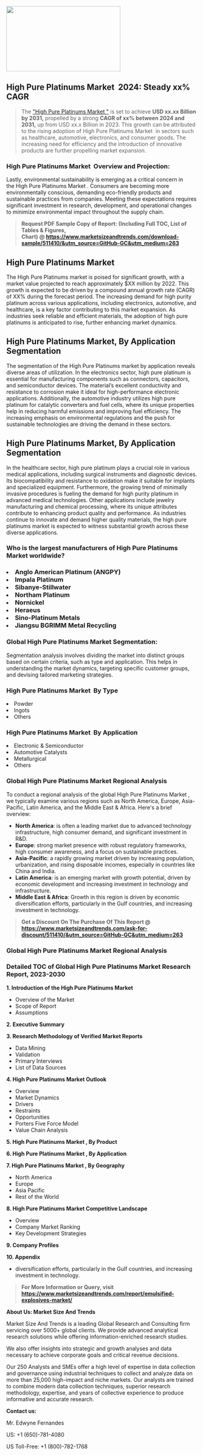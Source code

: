 <p><img class="alignnone size-medium wp-image-20088" src="https://ffe5etoiles.com/wp-content/uploads/2024/12/MST1-300x171.png" alt="" width="300" height="171" /></p><h2 id="ember46" class="ember-view reader-text-block__heading-2">High Pure Platinums Market &nbsp;2024: Steady&nbsp;xx% CAGR</h2><blockquote id="ember47" class="ember-view reader-text-block__blockquote">The&nbsp;<a class="app-aware-link " href="https://www.marketsizeandtrends.com/download-sample/511410/&utm_source=GitHub-GC&utm_medium=263" target="_blank" data-test-app-aware-link="">"High Pure Platinums Market "</a>&nbsp;is set to achieve&nbsp;<strong>USD&nbsp;xx.xx&nbsp;Billion by 2031,</strong>&nbsp;propelled by a strong&nbsp;<strong>CAGR of&nbsp;xx% between 2024 and 2031,</strong>&nbsp;up from USD xx.x Billion in 2023. This growth can be attributed to the rising adoption of&nbsp;High Pure Platinums Market &nbsp;in sectors such as healthcare, automotive, electronics, and consumer goods. The increasing need for efficiency and the introduction of innovative products are further propelling market expansion.</blockquote><h3 id="ember48" class="ember-view reader-text-block__heading-3">High Pure Platinums Market &nbsp;Overview and Projection:</h3><p id="ember49" class="ember-view reader-text-block__paragraph">Lastly, environmental sustainability is emerging as a critical concern in the&nbsp;High Pure Platinums Market . Consumers are becoming more environmentally conscious, demanding eco-friendly products and sustainable practices from companies. Meeting these expectations requires significant investment in research, development, and operational changes to minimize environmental impact throughout the supply chain.</p><blockquote id="ember50" class="ember-view reader-text-block__blockquote"><strong>Request PDF Sample Copy of Report: (Including Full TOC, List of Tables &amp; Figures, Chart)&nbsp;@&nbsp;<strong><a href="https://www.marketsizeandtrends.com/download-sample/511410/&utm_source=GitHub-GC&utm_medium=263" target="_blank">https://www.marketsizeandtrends.com/download-sample/511410/&utm_source=GitHub-GC&utm_medium=263</a></strong></strong></blockquote><h3 class=""> <h2>High Pure Platinums Market</h2><p>The High Pure Platinums market is poised for significant growth, with a market value projected to reach approximately $XX million by 2022. This growth is expected to be driven by a compound annual growth rate (CAGR) of XX% during the forecast period. The increasing demand for high purity platinum across various applications, including electronics, automotive, and healthcare, is a key factor contributing to this market expansion. As industries seek reliable and efficient materials, the adoption of high pure platinums is anticipated to rise, further enhancing market dynamics.</p><h2>High Pure Platinums Market, By Application Segmentation</h2><p>The segmentation of the High Pure Platinums market by application reveals diverse areas of utilization. In the electronics sector, high pure platinum is essential for manufacturing components such as connectors, capacitors, and semiconductor devices. The material’s excellent conductivity and resistance to corrosion make it ideal for high-performance electronic applications. Additionally, the automotive industry utilizes high pure platinum for catalytic converters and fuel cells, where its unique properties help in reducing harmful emissions and improving fuel efficiency. The increasing emphasis on environmental regulations and the push for sustainable technologies are driving the demand in these sectors.</p><h2>High Pure Platinums Market, By Application Segmentation</h2><p>In the healthcare sector, high pure platinum plays a crucial role in various medical applications, including surgical instruments and diagnostic devices. Its biocompatibility and resistance to oxidation make it suitable for implants and specialized equipment. Furthermore, the growing trend of minimally invasive procedures is fueling the demand for high purity platinum in advanced medical technologies. Other applications include jewelry manufacturing and chemical processing, where its unique attributes contribute to enhancing product quality and performance. As industries continue to innovate and demand higher quality materials, the high pure platinums market is expected to witness substantial growth across these diverse applications.</p></h3><h3 id="" class="">Who is the largest manufacturers of&nbsp;High Pure Platinums Market worldwide?</h3><h3 class=""></Li><Li>Anglo American Platinum (ANGPY)</Li><Li> Impala Platinum</Li><Li> Sibanye-Stillwater</Li><Li> Northam Platinum</Li><Li> Nornickel</Li><Li> Heraeus</Li><Li> Sino-Platinum Metals</Li><Li> Jiangsu BGRIMM Metal Recycling</h3><h3 id="ember53" class="ember-view reader-text-block__heading-3">Global&nbsp;High Pure Platinums Market Segmentation:</h3><p id="ember54" class="ember-view reader-text-block__paragraph">Segmentation analysis involves dividing the market into distinct groups based on certain criteria, such as type and application. This helps in understanding the market dynamics, targeting specific customer groups, and devising tailored marketing strategies.</p><h3 id="" class="">High Pure Platinums Market &nbsp;By Type</h3><p></Li><Li>Powder</Li><Li> Ingots</Li><Li> Others</p><h3 id="" class="">High Pure Platinums Market &nbsp;By Application</h3><p class=""></Li><Li>Electronic & Semiconductor</Li><Li> Automotive Catalysts</Li><Li> Metallurgical</Li><Li> Others</p><h3 id="ember62" class="ember-view reader-text-block__heading-3">Global High Pure Platinums Market Regional Analysis</h3><p id="ember63" class="ember-view reader-text-block__paragraph">To conduct a regional analysis of the global High Pure Platinums Market , we typically examine various regions such as North America, Europe, Asia-Pacific, Latin America, and the Middle East &amp; Africa. Here's a brief overview:</p><ul><li><strong>North America</strong>: is often a leading market due to advanced technology infrastructure, high consumer demand, and significant investment in R&amp;D.</li><li><strong>Europe</strong>: strong market presence with robust regulatory frameworks, high consumer awareness, and a focus on sustainable practices.</li><li><strong>Asia-Pacific</strong>: a rapidly growing market driven by increasing population, urbanization, and rising disposable incomes, especially in countries like China and India.</li><li><strong>Latin America</strong>: is an emerging market with growth potential, driven by economic development and increasing investment in technology and infrastructure.</li><li><strong>Middle East &amp; Africa</strong>: Growth in this region is driven by economic diversification efforts, particularly in the Gulf countries, and increasing investment in technology.</li></ul><blockquote id="ember61" class="ember-view reader-text-block__blockquote"><strong>Get a Discount On The Purchase Of This Report @ <strong><a href="https://html-cleaner.com/" target="">https://www.marketsizeandtrends.com/ask-for-discount/511410/&utm_source=GitHub-GC&utm_medium=263</a></strong></strong></blockquote><h3 id="ember62" class="ember-view reader-text-block__heading-3">Global High Pure Platinums Market Regional Analysis</h3><h3 id="" class="">Detailed TOC of Global High Pure Platinums Market Research Report, 2023-2030</h3><p id="" class=""><strong>1. Introduction of the High Pure Platinums Market </strong></p><ul><li>Overview of the Market</li><li>Scope of Report</li><li>Assumptions</li></ul><p id="" class=""><strong>2. Executive Summary</strong></p><p id="" class=""><strong>3. Research Methodology of Verified Market Reports</strong></p><ul><li>Data Mining</li><li>Validation</li><li>Primary Interviews</li><li>List of Data Sources</li></ul><p id="" class=""><strong>4. High Pure Platinums Market Outlook</strong></p><ul><li>Overview</li><li>Market Dynamics</li><li>Drivers</li><li>Restraints</li><li>Opportunities</li><li>Porters Five Force Model</li><li>Value Chain Analysis</li></ul><p id="" class=""><strong>5. High Pure Platinums Market , By Product</strong></p><p id="" class=""><strong>6. High Pure Platinums Market , By Application</strong></p><p id="" class=""><strong>7. High Pure Platinums Market , By Geography</strong></p><ul><li>North America</li><li>Europe</li><li>Asia Pacific</li><li>Rest of the World</li></ul><p id="" class=""><strong>8. High Pure Platinums Market Competitive Landscape</strong></p><ul><li>Overview</li><li>Company Market Ranking</li><li>Key Development Strategies</li></ul><p id="" class=""><strong>9. Company Profiles</strong></p><p id="" class=""><strong>10. Appendix</strong></p><ul><li>diversification efforts, particularly in the Gulf countries, and increasing investment in technology.</li></ul><blockquote id="ember65" class="ember-view reader-text-block__blockquote"><strong>For More Information or Query, visit <strong><strong><a href="https://html-cleaner.com/" target="">https://www.marketsizeandtrends.com/report/emulsified-explosives-market/</a></strong></strong></strong></blockquote><p id="" class=""><strong>About Us: Market Size And Trends</strong></p><p id="" class="">Market Size And Trends is a leading Global Research and Consulting firm servicing over 5000+ global clients. We provide advanced analytical research solutions while offering information-enriched research studies.</p><p id="" class="">We also offer insights into strategic and growth analyses and data necessary to achieve corporate goals and critical revenue decisions.</p><p id="" class="">Our 250 Analysts and SMEs offer a high level of expertise in data collection and governance using industrial techniques to collect and analyze data on more than 25,000 high-impact and niche markets. Our analysts are trained to combine modern data collection techniques, superior research methodology, expertise, and years of collective experience to produce informative and accurate research.</p><p id="" class=""><strong>Contact us:</strong></p><p id="" class="">Mr. Edwyne Fernandes</p><p id="" class="">US: +1 (650)-781-4080</p><p id="" class="">US Toll-Free: +1 (800)-782-1768</p>
